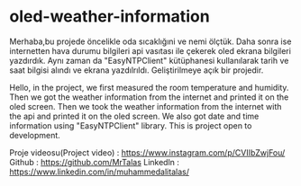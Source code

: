 # oled-weather-information

Merhaba,bu projede öncelikle oda sıcaklığıni ve nemi ölçtük.
Daha sonra ise internetten hava durumu bilgileri api vasıtası ile çekerek oled ekrana bilgileri yazdırdık.
Aynı zaman da "EasyNTPClient" kütüphanesi kullanılarak tarih ve saat bilgisi alındı ve ekrana yazdılrıldı.
Geliştirilmeye açık bir projedir.


Hello, in the project, we first measured the room temperature and humidity.
Then we got the weather information from the internet and printed it on the oled screen.
Then we took the weather information from the internet with the api and printed it on the oled screen.
We also got date and time information using "EasyNTPClient" library.
This is project open to development.


Proje videosu(Project video) : https://www.instagram.com/p/CVIIbZwjFou/
Github : https://github.com/MrTalas
Linkedln : https://www.linkedin.com/in/muhammedalitalas/
